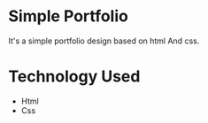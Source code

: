 # Simple Portfolio

It's a simple portfolio design based on html And css. 

# Technology Used 
* Html
* Css

